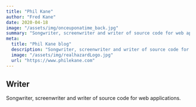 ```yaml
---
title: "Phil Kane"
author: "Fred Kane"
date: 2020-04-18
image: "/assets/img/onceuponatime_back.jpg"
summary: "Songwriter, screenwriter and writer of source code for web applications."
meta:
  title: "Phil Kane blog"
  description: "Songwriter, screenwriter and writer of source code for web applications."
  image: "/assets/img/realhazardLogo.jpg"
  url: "https://www.philekane.com"
---
```


## Writer

Songwriter, screenwriter and writer of source code for web applications.
